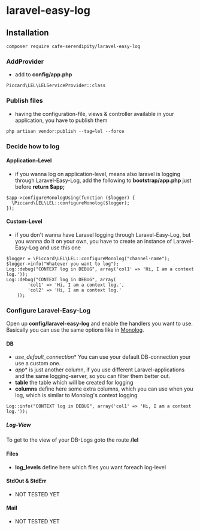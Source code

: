 # laravel-easy-log

## Installation

```
composer require cafe-serendipity/laravel-easy-log
``` 


### AddProvider 

- add  to **config/app.php** 

```
Piccard\LEL\LELServiceProvider::class
``` 
### Publish files

- having the configuration-file, views & controller available in your application, you have to publish them

```
php artisan vendor:publish --tag=lel --force
```

### Decide how to log

#### Application-Level

- if you wanna log on application-level, means also laravel is logging through Laravel-Easy-Log, add the following to **bootstrap/app.php** just before  **return  $app;** 

```
$app->configureMonologUsing(function ($logger) {
  \Piccard\LEL\LEL::configureMonolog($logger);
});
```


#### Custom-Level

- if you don't wanna have Laravel logging through Laravel-Easy-Log, but you wanna do it on your own, you have to create an instance of Laravel-Easy-Log and use this one

```
$logger = \Piccard\LEL\LEL::configureMonolog("channel-name"); 
$logger->info("Whatever you want to log");
Log::debug("CONTEXT log in DEBUG", array('col1' => 'Hi, I am a context log.'));    
Log::debug("CONTEXT log in DEBUG", array(
        'col1' => 'Hi, I am a context log.',
        'col2' => 'Hi, I am a context log.'
    ));
```


### Configure Laravel-Easy-Log
Open up **config/laravel-easy-log** and enable the handlers you want to use. Basically you can use the same options like in [Monolog](https://github.com/Seldaek/monolog).

#### DB
- *use_default_connection** You can use your default DB-connection your use a custom one. 
- *app** is just another column, if you use different Laravel-applications and the same logging-server, so you can filter them better out. 
- **table** the table which will be created for logging
- **columns** define here some extra columns, which you can use when you log, which is similar to Monolog's context logging

```
Log::info("CONTEXT log in DEBUG", array('col1' => 'Hi, I am a context log.'));
``` 

##### Log-View
To get to the view of your DB-Logs goto the route **/lel**

#### Files
- **log_levels** define here which files you want foreach log-level

#### StdOut & StdErr
- NOT TESTED YET

#### Mail
- NOT TESTED YET

